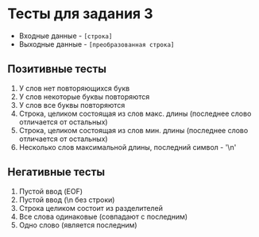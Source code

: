 # Тесты для задания 3

- Входные данные - `[строка]`
- Выходные данные - `[преобразованная строка]`

## Позитивные тесты

1. У слов нет повторяющихся букв
2. У слов некоторые буквы повторяются
3. У слов все буквы повторяются
4. Строка, целиком состоящая из слов макс. длины (последнее слово отличается от остальных)
5. Строка, целиком состоящая из слов мин. длины (последнее слово отличается от остальных)
6. Несколько слов максимальной длины, последний символ - '\n'

## Негативные тесты

1. Пустой ввод (EOF)
2. Пустой ввод (\n без строки)
3. Строка целиком состоит из разделителей
4. Все слова одинаковые (совпадают с последним)
5. Одно слово (является последним)
